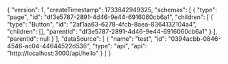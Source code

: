 {
  "version": 1,
  "createTimestamp": 1733842949325,
  "schemas": [
    {
      "type": "page",
      "id": "df3e5787-2891-4d46-9e44-6916060cb6a1",
      "children": [
        {
          "type": "Button",
          "id": "2af1aa63-6278-4fcb-8aea-8364132104a4",
          "children": [],
          "parentId": "df3e5787-2891-4d46-9e44-6916060cb6a1"
        }
      ],
      "parentId": null
    }
  ],
  "dataSource": [
    {
      "name": "test",
      "id": "0394acbb-0846-4546-ac04-44644522d536",
      "type": "api",
      "api": "http://localhost:3000/api/hello"
    }
  ]
}